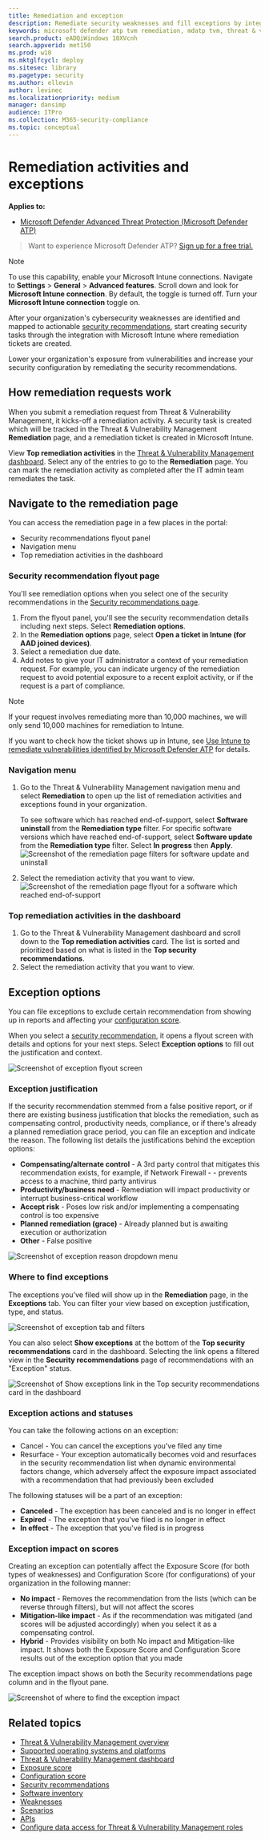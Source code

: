 ```yaml
---
title: Remediation and exception
description: Remediate security weaknesses and fill exceptions by integrating Microsoft Intune and Microsoft Endpoint Configuration Manager. 
keywords: microsoft defender atp tvm remediation, mdatp tvm, threat & vulnerability management, threat & vulnerability management remediation, tvm remediation intune, tvm remediation sccm
search.product: eADQiWindows 10XVcnh
search.appverid: met150
ms.prod: w10
ms.mktglfcycl: deploy
ms.sitesec: library
ms.pagetype: security
ms.author: ellevin
author: levinec
ms.localizationpriority: medium
manager: dansimp
audience: ITPro
ms.collection: M365-security-compliance 
ms.topic: conceptual
---
```

# Remediation activities and exceptions

**Applies to:**
- [Microsoft Defender Advanced Threat Protection (Microsoft Defender ATP)](https://go.microsoft.com/fwlink/p/?linkid=2069559)

>Want to experience Microsoft Defender ATP? [Sign up for a free trial.](https://www.microsoft.com/microsoft-365/windows/microsoft-defender-atp?ocid=docs-wdatp-portaloverview-abovefoldlink)

>[!NOTE]
>To use this capability, enable your Microsoft Intune connections. Navigate to **Settings** > **General** > **Advanced features**. Scroll down and look for **Microsoft Intune connection**. By default, the toggle is turned off. Turn your **Microsoft Intune connection** toggle on.

After your organization's cybersecurity weaknesses are identified and mapped to actionable [security recommendations](tvm-security-recommendation.md), start creating security tasks through the integration with Microsoft Intune where remediation tickets are created.

Lower your organization's exposure from vulnerabilities and increase your security configuration by remediating the security recommendations.

## How remediation requests work

When you submit a remediation request from Threat & Vulnerability Management, it kicks-off a remediation activity. A security task is created which will be tracked in the Threat & Vulnerability Management **Remediation** page, and a remediation ticket is created in Microsoft Intune.

View **Top remediation activities** in the [Threat & Vulnerability Management dashboard](tvm-dashboard-insights.md). Select any of the entries to go to the **Remediation** page. You can mark the remediation activity as completed after the IT admin team remediates the task.

## Navigate to the remediation page

You can access the remediation page in a few places in the portal:

- Security recommendations flyout panel
- Navigation menu
- Top remediation activities in the dashboard

### Security recommendation flyout page

You'll see remediation options when you select one of the security recommendations in the [Security recommendations page](tvm-security-recommendation.md).

1. From the flyout panel, you'll see the security recommendation details including next steps. Select **Remediation options**.
2. In the **Remediation options** page, select **Open a ticket in Intune (for AAD joined devices)**.
3. Select a remediation due date.
4. Add notes to give your IT administrator a context of your remediation request. For example, you can indicate urgency of the remediation request to avoid potential exposure to a recent exploit activity, or if the request is a part of compliance.

>[!NOTE]
>If your request involves remediating more than 10,000 machines, we will only send 10,000 machines for remediation to Intune.

If you want to check how the ticket shows up in Intune, see [Use Intune to remediate vulnerabilities identified by Microsoft Defender ATP](https://docs.microsoft.com/intune/atp-manage-vulnerabilities) for details.

### Navigation menu

1. Go to the Threat & Vulnerability Management navigation menu and select **Remediation** to open up the list of remediation activities and exceptions found in your organization.
      
      To see software which has reached end-of-support, select **Software uninstall** from the **Remediation type** filter. For specific software versions which have reached end-of-support, select **Software update** from the **Remediation type** filter. Select **In progress** then **Apply**.
![Screenshot of the remediation page filters for software update and uninstall](images/remediation_swupdatefilter.png)

2. Select the remediation activity that you want to view.
![Screenshot of the remediation page flyout for a software which reached end-of-support](images/remediation_flyouteolsw.png)

### Top remediation activities in the dashboard

1. Go to the Threat & Vulnerability Management dashboard and scroll down to the **Top remediation activities** card. The list is sorted and prioritized based on what is listed in the **Top security recommendations**.
2. Select the remediation activity that you want to view.


## Exception options

You can file exceptions to exclude certain recommendation from showing up in reports and affecting your [configuration score](configuration-score.md).

When you select a [security recommendation](tvm-security-recommendation.md), it opens a flyout screen with details and options for your next steps. Select **Exception options** to fill out the justification and context.

![Screenshot of exception flyout screen](images/tvm-exception-flyout.png)

### Exception justification

If the security recommendation stemmed from a false positive report, or if there are existing business justification that blocks the remediation, such as compensating control, productivity needs, compliance, or if there's already a planned remediation grace period, you can file an exception and indicate the reason. The following list details the justifications behind the exception options:

- **Compensating/alternate control** - A 3rd party control that mitigates this recommendation exists, for example, if Network Firewall -   -   prevents access to a machine, third party antivirus
- **Productivity/business need** - Remediation will impact productivity or interrupt business-critical workflow
- **Accept risk** - Poses low risk and/or implementing a compensating control is too expensive
- **Planned remediation (grace)** - Already planned but is awaiting execution or authorization
- **Other** - False positive

![Screenshot of exception reason dropdown menu](images/tvm-exception-dropdown.png)

### Where to find exceptions

The exceptions you've filed will show up in the **Remediation** page, in the **Exceptions** tab. You can filter your view based on exception justification, type, and status.  

![Screenshot of exception tab and filters](images/tvm-exception-filters.png)

You can also select **Show exceptions** at the bottom of the **Top security recommendations** card in the dashboard. Selecting the link opens a filtered view in the **Security recommendations** page of recommendations with an "Exception" status.

![Screenshot of Show exceptions link in the  Top security recommendations card in the dashboard](images/tvm-exception-dashboard.png)

### Exception actions and statuses

You can take the following actions on an exception:

- Cancel - You can cancel the exceptions you've filed any time
- Resurface - Your exception automatically becomes void and resurfaces in the security recommendation list when dynamic environmental factors change, which adversely affect the exposure impact associated with a recommendation that had previously been excluded

The following statuses will be a part of an exception:

- **Canceled** - The exception has been canceled and is no longer in effect  
- **Expired** - The exception that you've filed is no longer in effect
- **In effect** - The exception that you've filed is in progress

### Exception impact on scores

Creating an exception can potentially affect the Exposure Score (for both types of weaknesses) and Configuration Score (for configurations) of your organization in the following manner:

- **No impact** - Removes the recommendation from the lists (which can be reverse through filters), but will not affect the scores
- **Mitigation-like impact** - As if the recommendation was mitigated (and scores will be adjusted accordingly) when you select it as a compensating control.
- **Hybrid** - Provides visibility on both No impact and Mitigation-like impact. It shows both the Exposure Score and Configuration Score results out of the exception option that you made

The exception impact shows on both the Security recommendations page column and in the flyout pane.

![Screenshot of where to find the exception impact](images/tvm-exception-impact.png)

## Related topics

- [Threat & Vulnerability Management overview](next-gen-threat-and-vuln-mgt.md)
- [Supported operating systems and platforms](tvm-supported-os.md)
- [Threat & Vulnerability Management dashboard](tvm-dashboard-insights.md)
- [Exposure score](tvm-exposure-score.md)
- [Configuration score](configuration-score.md)
- [Security recommendations](tvm-security-recommendation.md)
- [Software inventory](tvm-software-inventory.md)
- [Weaknesses](tvm-weaknesses.md)
- [Scenarios](threat-and-vuln-mgt-scenarios.md)
- [APIs](threat-and-vuln-mgt-scenarios.md#apis)
- [Configure data access for Threat & Vulnerability Management roles](user-roles.md#create-roles-and-assign-the-role-to-an-azure-active-directory-group)
